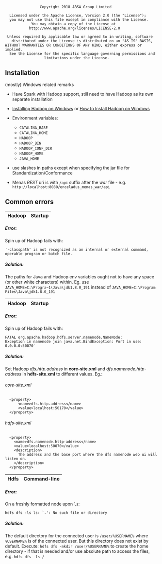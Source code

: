                     Copyright 2018 ABSA Group Limited
                  
      Licensed under the Apache License, Version 2.0 (the "License");
      you may not use this file except in compliance with the License.
                You may obtain a copy of the License at
               http://www.apache.org/licenses/LICENSE-2.0
            
     Unless required by applicable law or agreed to in writing, software
       distributed under the License is distributed on an "AS IS" BASIS,
    WITHOUT WARRANTIES OR CONDITIONS OF ANY KIND, either express or implied.
      See the License for the specific language governing permissions and
                      limitations under the License.

## Installation

(mostly) Windows related remarks

* Have Spark with Hadoop support, still need to have Hadoop as its own separate installation
* [Installing Hadoop on Windows](https://exitcondition.com/install-hadoop-windows/) or 
[How to Install Hadoop on Windows](https://exitcondition.com/install-hadoop-windows/)
* Environment variables:

  * `CATALINA_BASE`
  * `CATALINA_HOME`  
  * `HADOOP`
  * `HADOOP_BIN`
  * `HADOOP_CONF_DIR`
  * `HADOOP_HOME`
  * `JAVA_HOME`

* use slashes in paths except when specifying the jar file for Standardization/Conformance
* Menas _REST_ uri is with `/api` suffix after the _war_ file - e.g. `http://localhost:8080/enceladus_menas_war/api`
  
## Common errors

| Hadoop | Startup |
| --- | --- |

##### Error:

Spin up of Hadoop fails with: 

`'-classpath' is not recognized as an internal or external command, operable program or batch file.`

##### Solution:

The paths for Java and Hadoop env variables ought not to have any space (or other white characters) within. Eg. use `JAVA_HOME=C:\Progra~1\Java\jdk1.8.0_191` instead of `JAVA_HOME=C:\Program Files\Java\jdk1.8.0_191`

| Hadoop | Startup |
| --- | --- |

##### Error:

Spin up of Hadoop fails with: 
```
FATAL org.apache.hadoop.hdfs.server.namenode.NameNode: 
Exception in namenode join java.net.BindException: Port in use: 0.0.0.0:50070`
```

##### Solution:

Set Hadoop _dfs.http.address_ in **core-site.xml** and  _dfs.namenode.http-address_ in **hdfs-site.xml** to different values. Eg.:

###### core-site.xml

  ```
    <property>
        <name>dfs.http.address</name>
        <value>localhost:50170</value>
    </property>
  ```

###### hdfs-site.xml

  ```
    <property>
      <name>dfs.namenode.http-address</name>
      <value>localhost:50070</value>
      <description>
        The address and the base port where the dfs namenode web ui will listen on.
      </description>
    </property>
  ```

| Hdfs | Command-line |
| --- | --- |

##### Error:

On a freshly formatted node upon `ls`:
```
hdfs dfs -ls ls: `.': No such file or directory
```

##### Solution:

The default directory for the connected user is `/user/%USERNAME%` where `%USERNAME%` is of the connected user. But this 
directory does not exist by default. Execute: `hdfs dfs -mkdir /user/%USERNAME%` to create the home directory - if that 
is needed and/or use absolute path to access the files, e.g. `hdfs dfs -ls /`

